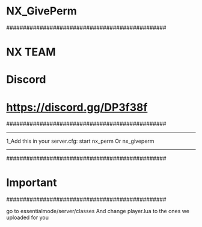 # NX_GivePerm
################################################
#                  NX TEAM                     #
#                  Discord                     #
#          https://discord.gg/DP3f38f          #
################################################ 

________________________________________________
1_Add this in your server.cfg:
start nx_perm Or nx_giveperm
________________________________________________

################################################
#                  Important                   #
################################################ 

go to essentialmode/server/classes And change player.lua to the ones we uploaded for you 
